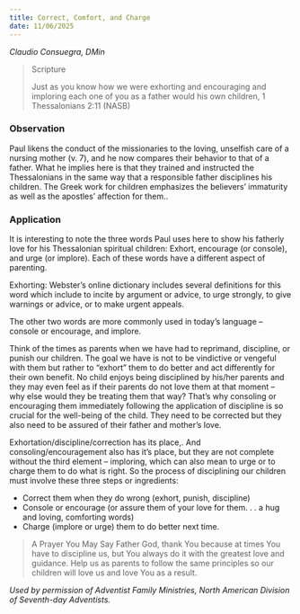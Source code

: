 ```yaml
---
title: Correct, Comfort, and Charge
date: 11/06/2025
---
```


_Claudio Consuegra, DMin_

> <p>Scripture</p>
> Just as you know how we were exhorting and encouraging and imploring each one of you as a father would his own children, 1 Thessalonians 2:11 (NASB)

### Observation

Paul likens the conduct of the missionaries to the loving, unselfish care of a nursing mother (v. 7), and he now compares their behavior to that of a father. What he implies here is that they trained and instructed the Thessalonians in the same way that a responsible father disciplines his children. The Greek work for children emphasizes the believers’ immaturity as well as the apostles’ affection for them..

### Application

It is interesting to note the three words Paul uses here to show his fatherly love for his Thessalonian spiritual children: Exhort, encourage (or console), and urge (or implore). Each of these words have a different aspect of parenting.

Exhorting: Webster’s online dictionary includes several definitions for this word which include to incite by argument or advice, to urge strongly, to give warnings or advice, or to make urgent appeals.

The other two words are more commonly used in today’s language – console or encourage, and implore.

Think of the times as parents when we have had to reprimand, discipline, or punish our children. The goal we have is not to be vindictive or vengeful with them but rather to “exhort” them to do better and act differently for their own benefit. No child enjoys being disciplined by his/her parents and they may even feel as if their parents do not love them at that moment – why else would they be treating them that way? That’s why consoling or encouraging them immediately following the application of discipline is so crucial for the well-being of the child. They need to be corrected but they also need to be assured of their father and mother’s love.

Exhortation/discipline/correction has its place,. And consoling/encouragement also has it’s place, but they are not complete without the third element – imploring, which can also mean to urge or to charge them to do what is right. So the process of disciplining our children must involve these three steps or ingredients:

- Correct them when they do wrong (exhort, punish, discipline)
- Console or encourage (or assure them of your love for them. . . a hug and loving, comforting words)
- Charge (implore or urge) them to do better next time.

> <callout>A Prayer You May Say</callout>
> Father God, thank You because at times You have to discipline us, but You always do it with the greatest love and guidance. Help us as parents to follow the same principles so our children will love us and love You as a result.

_Used by permission of Adventist Family Ministries, North American Division of Seventh-day Adventists._